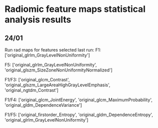 # Radiomic feature maps statistical analysis results

## 24/01 
Run rad maps for features selected last run:
F1:  ['original_glrlm_GrayLevelNonUniformity']

F5: ['original_glrlm_GrayLevelNonUniformity', 'original_glszm_SizeZoneNonUniformityNormalized']

F1/F3: ['original_glcm_Contrast', 'original_glszm_LargeAreaHighGrayLevelEmphasis', 'original_ngtdm_Contrast']

F1/F4: ['original_glcm_JointEnergy', 'original_glcm_MaximumProbability', 'original_gldm_DependenceVariance']

F1/F5: ['original_firstorder_Entropy', 'original_gldm_DependenceEntropy', 'original_glrlm_GrayLevelNonUniformity']

